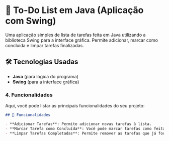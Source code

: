 # 📝 To-Do List em Java (Aplicação com Swing)
 Uma aplicação simples de lista de tarefas feita em Java utilizando a biblioteca Swing para a interface gráfica. Permite adicionar, marcar como concluída e limpar tarefas finalizadas.

## 🛠️ Tecnologias Usadas
- **Java** (para lógica do programa)
- **Swing** (para a interface gráfica)


### 4. **Funcionalidades**
Aqui, você pode listar as principais funcionalidades do seu projeto:
```markdown
## 🎯 Funcionalidades

- **Adicionar Tarefas**: Permite adicionar novas tarefas à lista.
- **Marcar Tarefa como Concluída**: Você pode marcar tarefas como feitas, que mudarão de cor.
- **Limpar Tarefas Completadas**: Permite remover as tarefas que já foram marcadas como concluídas.
